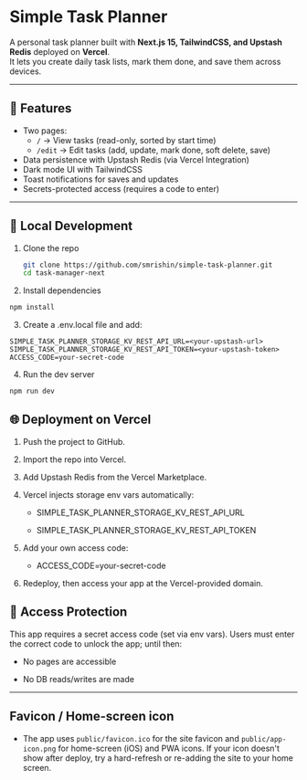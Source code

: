 # Simple Task Planner

A personal task planner built with **Next.js 15, TailwindCSS, and Upstash Redis** deployed on **Vercel**.  
It lets you create daily task lists, mark them done, and save them across devices.

---

## 🚀 Features

- Two pages:
  - `/` → View tasks (read-only, sorted by start time)
  - `/edit` → Edit tasks (add, update, mark done, soft delete, save)
- Data persistence with Upstash Redis (via Vercel Integration)
- Dark mode UI with TailwindCSS
- Toast notifications for saves and updates
- Secrets-protected access (requires a code to enter)

---

## 🔧 Local Development

1. Clone the repo
   ```bash
   git clone https://github.com/smrishin/simple-task-planner.git
   cd task-manager-next
   ```
2. Install dependencies

```bash
npm install
```

3. Create a .env.local file and add:

```env
SIMPLE_TASK_PLANNER_STORAGE_KV_REST_API_URL=<your-upstash-url>
SIMPLE_TASK_PLANNER_STORAGE_KV_REST_API_TOKEN=<your-upstash-token>
ACCESS_CODE=your-secret-code
```

4. Run the dev server

```bash
npm run dev
```

## 🌐 Deployment on Vercel

1. Push the project to GitHub.

2. Import the repo into Vercel.

3. Add Upstash Redis from the Vercel Marketplace.

4. Vercel injects storage env vars automatically:

   - SIMPLE_TASK_PLANNER_STORAGE_KV_REST_API_URL

   - SIMPLE_TASK_PLANNER_STORAGE_KV_REST_API_TOKEN

5. Add your own access code:

   - ACCESS_CODE=your-secret-code

6. Redeploy, then access your app at the Vercel-provided domain.

## 🔐 Access Protection

This app requires a secret access code (set via env vars).
Users must enter the correct code to unlock the app; until then:

- No pages are accessible

- No DB reads/writes are made

---

## Favicon / Home-screen icon

- The app uses `public/favicon.ico` for the site favicon and `public/app-icon.png` for home-screen (iOS) and PWA icons. If your icon doesn't show after deploy, try a hard-refresh or re-adding the site to your home screen.
